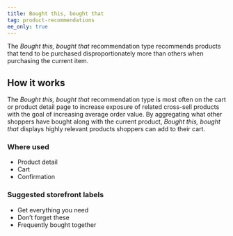 ```yaml
---
title: Bought this, bought that
tag: product-recommendations
ee_only: true
---
```


The _Bought this, bought that_ recommendation type recommends products that tend to be purchased disproportionately more than others when purchasing the current item.

## How it works

The _Bought this, bought that_ recommendation type is most often on the cart or product detail page to increase exposure of related cross-sell products with the goal of increasing average order value. By aggregating what other shoppers have bought along with the current product, _Bought this, bought that_ displays highly relevant products shoppers can add to their cart.

### Where used

- Product detail
- Cart
- Confirmation

### Suggested storefront labels

- Get everything you need
- Don’t forget these
- Frequently bought together
